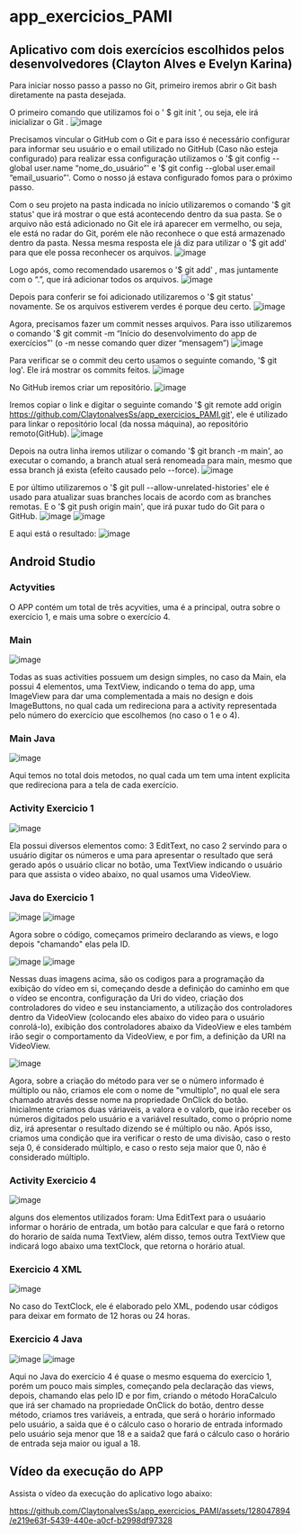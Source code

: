 # app_exercicios_PAMI
## Aplicativo com dois exercícios escolhidos pelos desenvolvedores (Clayton Alves e Evelyn Karina)

Para iniciar nosso passo a passo no Git, primeiro iremos abrir o Git bash diretamente na pasta desejada.

O primeiro comando que utilizamos foi o ' $ git init ', ou seja, ele irá inicializar o Git .
![image](https://github.com/ClaytonalvesSs/app_exercicios_PAMI/assets/127456560/3616d65d-4ad1-4459-b10c-28250cdf0cec)

Precisamos vincular o GitHub com o Git e para isso é necessário configurar para informar seu usuário e o email utilizado no GitHub (Caso não esteja configurado) para realizar essa configuração utilizamos o '$ git config --global user.name “nome_do_usuário”' e '$ git config --global user.email “email_usuario”'. Como o nosso já estava configurado fomos para o próximo passo.

Com o seu projeto na pasta indicada no início utilizaremos o comando '$ git status' que irá mostrar o que está acontecendo dentro da sua pasta. Se o arquivo não está adicionado no Git ele irá aparecer em vermelho, ou seja, ele está no radar do Git, porém ele não reconhece o que está armazenado dentro da pasta. Nessa mesma resposta ele já diz para utilizar o '$ git add' para que ele possa reconhecer os arquivos.
![image](https://github.com/ClaytonalvesSs/app_exercicios_PAMI/assets/127456560/cc8d38b4-14c4-4a5e-a5a0-85e9d01db045)

Logo após, como recomendado usaremos o '$ git add' , mas juntamente com o “.”, que irá adicionar todos os arquivos. 
![image](https://github.com/ClaytonalvesSs/app_exercicios_PAMI/assets/127456560/3c4162cd-fb43-4ec0-937b-eb8a1ff761a7)

Depois para conferir se foi adicionado utilizaremos o '$ git status' novamente. Se os arquivos estiverem verdes é porque deu certo.
![image](https://github.com/ClaytonalvesSs/app_exercicios_PAMI/assets/127456560/f68e21ce-14f0-435b-a59e-e027a394f915)

Agora, precisamos fazer um commit nesses arquivos. Para isso utilizaremos o comando '$ git commit -m “Início do desenvolvimento do app de exercícios”' (o -m nesse comando quer dizer “mensagem”)
![image](https://github.com/ClaytonalvesSs/app_exercicios_PAMI/assets/127456560/40fab2ed-7f01-42a5-b75b-5664f5002ebb)

Para verificar se o commit deu certo usamos o seguinte comando, '$ git log'. Ele irá mostrar os commits feitos.
![image](https://github.com/ClaytonalvesSs/app_exercicios_PAMI/assets/127456560/125facf2-48bf-4df1-9050-44380bb9c797)

No GitHub iremos criar um repositório.
![image](https://github.com/ClaytonalvesSs/app_exercicios_PAMI/assets/127456560/fd8b10f6-296d-4e50-87cd-1be44be5b930)

Iremos copiar o link e digitar o seguinte comando '$ git remote add origin https://github.com/ClaytonalvesSs/app_exercicios_PAMI.git', ele é utilizado para linkar o repositório local (da nossa máquina), ao repositório remoto(GitHub).
![image](https://github.com/ClaytonalvesSs/app_exercicios_PAMI/assets/127456560/2d6900a7-8f79-48d1-8bb9-b5ad532e9273)
 
Depois na outra linha iremos utilizar o comando '$ git branch -m main', ao executar o comando, a branch atual será renomeada para main, mesmo que essa branch já exista (efeito causado pelo --force). 
![image](https://github.com/ClaytonalvesSs/app_exercicios_PAMI/assets/127456560/b6748aa2-ab26-49cb-a364-4aa40f5af677)

E por último utilizaremos o '$ git pull --allow-unrelated-histories' ele é usado para atualizar suas branches locais de acordo com as branches remotas. E o '$ git push origin main', que irá puxar tudo do Git para o GitHub.
![image](https://github.com/ClaytonalvesSs/app_exercicios_PAMI/assets/127456560/df7ced93-997f-40c7-9460-d13418f79952)
![image](https://github.com/ClaytonalvesSs/app_exercicios_PAMI/assets/127456560/27121381-69af-4a62-b56f-1a60fb9e12fe)

E aqui está o resultado:
![image](https://github.com/ClaytonalvesSs/app_exercicios_PAMI/assets/127456560/3a84d953-4e8a-4e26-85f4-5d0c782e6d6d)

<h2>Android Studio</h2>
<h3>Actyvities</h3>
O APP contém um total de três acyvities, uma é a principal, outra sobre o exercício 1, e mais uma sobre o exercício 4.

<h3>Main</h3>

![image](https://github.com/ClaytonalvesSs/app_exercicios_PAMI/assets/128047894/a8ef9eeb-d81f-43bf-be1d-55213c2eaa3b)

Todas as suas activities possuem um design simples, no caso da Main, ela possui 4 elementos, uma TextView, indicando o tema do app, uma ImageView para dar uma complementada a mais no design e dois ImageButtons, no qual cada um redireciona para a activity representada pelo número do exercício que escolhemos (no caso o 1 e o 4).

<h3>Main Java</h3>

![image](https://github.com/ClaytonalvesSs/app_exercicios_PAMI/assets/128047894/191649f2-34ea-42f4-b6b7-4844537b4709)

Aqui temos no total dois metodos, no qual cada um tem uma intent explicita que redireciona para a tela de cada exercício.


<H3>Activity Exercicio 1</H3>

![image](https://github.com/ClaytonalvesSs/app_exercicios_PAMI/assets/128047894/3cf7b36c-ce40-4178-9631-16a76614b1f7)

Ela possui diversos elementos como: 3 EditText, no caso 2 servindo para o usuário digitar os números e uma para apresentar o resultado que será gerado após o usuário clicar no botão, uma TextView indicando o usuário para que assista o video abaixo, no qual usamos uma VideoView.

<h3>Java do Exercicio 1</h3>

![image](https://github.com/ClaytonalvesSs/app_exercicios_PAMI/assets/128047894/54b7cd0b-8c43-4993-9082-e11ff0955b5c)
![image](https://github.com/ClaytonalvesSs/app_exercicios_PAMI/assets/128047894/f38c9aa8-94f1-4271-8796-afe7a5052004)

Agora sobre o código, começamos primeiro declarando as views, e logo depois "chamando" elas pela ID.



![image](https://github.com/ClaytonalvesSs/app_exercicios_PAMI/assets/128047894/4de1e65b-6a1e-4893-bcbb-1239b57d04c8)
![image](https://github.com/ClaytonalvesSs/app_exercicios_PAMI/assets/128047894/8c1c1b6e-0340-47a1-a04f-78a9375bd99c)

Nessas duas imagens acima, são os codigos para a programação da exibição do vídeo em si, começando desde a definição do caminho em que o vídeo se encontra, configuração da Uri do video, criação dos controladores do video e seu instanciamento, a utilização dos controladores dentro da VideoView (colocando eles abaixo do video para o usuário conrolá-lo), exibição dos controladores abaixo da VideoView e eles também irão segir o comportamento da VideoView, e por fim, a definição da URI na VideoView.

![image](https://github.com/ClaytonalvesSs/app_exercicios_PAMI/assets/128047894/9f01f254-bc65-43f6-bd9d-85daf9d1a528)

Agora, sobre a criação do método para ver se o número informado é múltiplo ou não, criamos ele com o nome de "vmultiplo", no qual ele sera chamado através desse nome na propriedade OnClick do botão. Inicialmente criamos duas váriaveis, a valora e o valorb, que irão receber os números digitados pelo usuário e a variável resultado, como o próprio nome diz, irá apresentar o resultado dizendo se é múltiplo ou não. Após isso, criamos uma condição que ira verificar o resto de uma divisão, caso o resto seja 0, é considerado múltiplo, e caso o resto seja maior que 0, não é considerado múltiplo.


<h3>Activity Exercicio 4</h3>

![image](https://github.com/ClaytonalvesSs/app_exercicios_PAMI/assets/128047894/edfdee26-36ce-4e58-abbd-9f4be4fa7ee2)

alguns dos elementos utilizados foram: Uma EditText para o usuáario informar o horário de entrada, um botão para calcular e que fará o retorno do horario de saída numa TextView, além disso, temos outra TextView que indicará logo abaixo uma textClock, que retorna o horário atual.

<h3>Exercicio 4 XML</h3>

![image](https://github.com/ClaytonalvesSs/app_exercicios_PAMI/assets/128047894/b5e5bef5-c4f1-4b48-a1b3-b7d4ca5d60b6)

No caso do TextClock, ele é elaborado pelo XML, podendo usar códigos para deixar em formato de 12 horas ou 24 horas.

<h3>Exercicio 4 Java</h3>

![image](https://github.com/ClaytonalvesSs/app_exercicios_PAMI/assets/128047894/f75d54cb-3527-4336-8868-e020e793f8c3)
![image](https://github.com/ClaytonalvesSs/app_exercicios_PAMI/assets/128047894/86a98f3a-234a-49cf-bd6d-94f5b16b38b3)

Aqui no Java do exercício 4 é quase o mesmo esquema do exercício 1, porém um pouco mais simples, começando pela declaração das views, depois, chamando elas pelo ID e por fim, criando o método HoraCalculo que irá ser chamado na propriedade OnClick do botão, dentro desse método, criamos tres variáveis, a entrada, que será o horário informado pelo usuário, a saida que é o cálculo caso o horario de entrada informado pelo usuário seja menor que 18 e a saida2 que fará o cálculo caso o horário de entrada seja maior ou igual a 18.

<h2>Vídeo da execução do APP</h2>
Assista o vídeo da execução do aplicativo logo abaixo:

https://github.com/ClaytonalvesSs/app_exercicios_PAMI/assets/128047894/e219e63f-5439-440e-a0cf-b2998df97328
